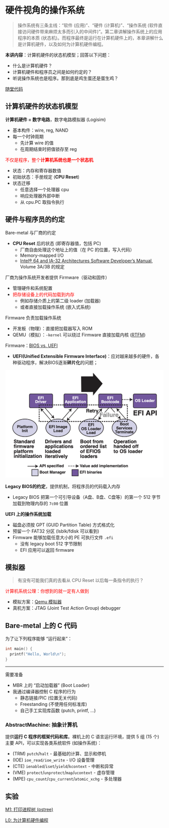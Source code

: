 # 硬件视角的操作系统

> 操作系统有三条主线：“软件 (应用)”、“硬件 (计算机)”、“操作系统 (软件直接访问硬件带来麻烦太多而引入的中间件)”。第二章讲解操作系统上的应用程序的本质 (状态机)。而程序最终是运行在计算机硬件上的，本章讲解什么是计算机硬件，以及如何为计算机硬件编程。

**本讲内容**：计算机硬件的状态机模型；回答以下问题：

- 什么是计算机硬件？
- 计算机硬件和程序员之间是如何约定的？
- 听说操作系统也是程序。那到底是鸡生蛋还是蛋生鸡？

[随堂代码](https://gitee.com/oscsc/oslabcode/tree/master/ch03-os_hardware_view)



## 计算机硬件的状态机模型

**计算机硬件 = 数字电路**，数字电路模拟器 (Logisim)

- 基本构件：wire, reg, NAND
- 每一个时钟周期
  - 先计算 wire 的值
  - 在周期结束时把值锁存至 reg

<font color=red>不仅是程序，整个**计算机系统也是一个状态机**</font>

- 状态：内存和寄存器数值
- 初始状态：手册规定 (**CPU Reset**)
- 状态迁移
  - 任意选择一个处理器 cpu
  - 响应处理器外部中断
  - 从 cpu.PC 取指令执行



## 硬件与程序员的约定

Bare-metal 与厂商的约定

- **CPU Reset** 后的状态 (即寄存器值，包括 PC)
  - 厂商自由处理这个地址上的值（在 PC 的位置，写入代码）
  - Memory-mapped I/O
  - [Intel® 64 and IA-32 Architectures Software Developer’s Manual](https://software.intel.com/en-us/articles/intel-sdm), Volume 3A/3B 的规定

厂商为操作系统开发者提供 Firmware（驱动和固件）

- 管理硬件和系统配置
- <font color=red>把存储设备上的代码加载到内存</font>
  - 例如存储介质上的第二级 loader (加载器)
  - 或者直接加载操作系统 (嵌入式系统)

Firmware 负责加载操作系统

- 开发板（物理）：直接把加载器写入 ROM
- QEMU（模拟）：`-kernel` 可以绕过 Firmware 直接加载内核 ([RTFM](https://www.qemu.org/docs/master/system/invocation.html#hxtool-8))



Firmware：[BIOS vs. UEFI](https://www.zhihu.com/question/21672895)

- **UEFI(Unified Extensible Firmware Interface)**：应对越来越多的硬件，各种驱动程序，解决BIOS逐渐**碎片化**的问题；

<img src="pics/UEFI-booting-seq.png" alt="img" style="zoom:50%;" />

**Legacy BIOS的约定**，提供机制，将程序员的代码载入内存

- Legacy BIOS 把第一个可引导设备（A盘、B盘、C盘等）的第一个 512 字节加载到物理内存的 `7c00` 位置

**UEFI 上的操作系统加载**

- 磁盘必须按 GPT (GUID Partition Table) 方式格式化
- 预留一个 FAT32 分区 (lsblk/fdisk 可以看到)
- Firmware 能够加载任意大小的 PE 可执行文件 `.efi`
  - 没有 legacy boot 512 字节限制
  - EFI 应用可以返回 firmware

## 模拟器

> 有没有可能我们真的去看从 CPU Reset 以后每一条指令的执行？

<font color=red>计算机系统公理：你想到的就一定有人做到</font>

- 模拟方案：[Qemu 模拟器](../../cloud/virtualize/README.md#Qemu)
- 真机方案：JTAG (Joint Test Action Group) debugger



## Bare-metal 上的 C 代码

为了让下列程序能够 “运行起来”：

```c
int main() {
  printf("Hello, World\n");
}
```

------

需要准备

- MBR 上的 “启动加载器” (Boot Loader)
- 我通过编译器控制 C 程序的行为
  - 静态链接/PIC (位置无关代码)
  - Freestanding (不使用任何标准库)
  - 自己手工实现库函数 (putch, printf, ...)

### AbstractMachine: 抽象计算机

提供**运行 C 程序的框架代码和库**。裸机上的 C 语言运行环境，提供 5 组 (15 个) 主要 API，可以实现各类系统软件 (如操作系统)：

- (TRM) `putch`/`halt` - 最基础的计算、显示和停机
- (IOE) `ioe_read/ioe_write` - I/O 设备管理
- (CTE) `ienabled`/`iset`/`yield`/`kcontext` - 中断和异常
- (VME) `protect`/`unprotect`/`map`/`ucontext` - 虚存管理
- (MPE) `cpu_count`/`cpu_current`/`atomic_xchg` - 多处理器



## 实验

[M1: 打印进程树 (pstree)](https://jyywiki.cn/OS/2023/labs/M1)



[L0: 为计算机硬件编程 ](https://jyywiki.cn/OS/2023/labs/L0)
